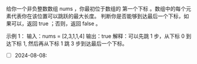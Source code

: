 给你一个非负整数数组 nums ，你最初位于数组的 第一个下标 。数组中的每个元素代表你在该位置可以跳跃的最大长度。
判断你是否能够到达最后一个下标，如果可以，返回 true ；否则，返回 false 。

示例 1：
输入：nums = [2,3,1,1,4]
输出：true
解释：可以先跳 1 步，从下标 0 到达下标 1, 然后再从下标 1 跳 3 步到达最后一个下标。

- [ ] 2024-08-08:

      
